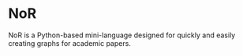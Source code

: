 # NoR
NoR is a Python-based mini-language designed for quickly and easily creating graphs for academic papers.
